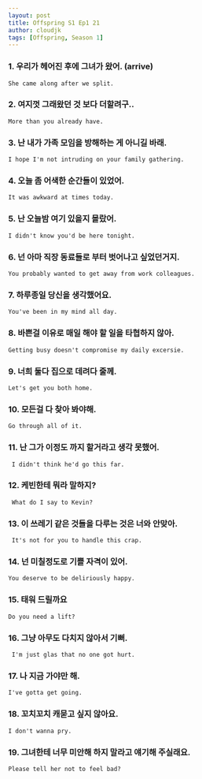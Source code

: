 ```yaml
---
layout: post
title: Offspring S1 Ep1 21
author: cloudjk
tags: [Offspring, Season 1]
---
```


### 1. 우리가 헤어진 후에 그녀가 왔어. (arrive)
    She came along after we split.

### 2. 여지껏 그래왔던 것 보다 더할려구..
    More than you already have.

### 3. 난 내가 가족 모임을 방해하는 게 아니길 바래.
    I hope I'm not intruding on your family gathering.

### 4. 오늘 좀 어색한 순간들이 있었어.
    It was awkward at times today.

### 5. 난 오늘밤 여기 있을지 몰랐어.
    I didn't know you'd be here tonight. 

### 6. 넌 아마 직장 동료들로 부터 벗어나고 싶었던거지.
    You probably wanted to get away from work colleagues.

### 7. 하루종일 당신을 생각했어요.
    You've been in my mind all day.

### 8. 바쁜걸 이유로 매일 해야 할 일을 타협하지 않아.
    Getting busy doesn't compromise my daily excersie.

### 9. 너희 둘다 집으로 데려다 줄께. 
    Let's get you both home.

### 10. 모든걸 다 찾아 봐야해. 
    Go through all of it.

### 11. 난 그가 이정도 까지 할거라고 생각 못했어.
     I didn't think he'd go this far.

### 12. 케빈한테 뭐라 말하지?
     What do I say to Kevin?

### 13. 이 쓰레기 같은 것들을 다루는 것은 너와 안맞아. 
     It's not for you to handle this crap.

### 14. 넌 미칠정도로 기쁠 자격이 있어.
    You deserve to be deliriously happy.

### 15. 태워 드릴까요 
    Do you need a lift?

### 16. 그냥 아무도 다치지 않아서 기뻐.
     I'm just glas that no one got hurt.

### 17. 나 지금 가야만 해.
    I've gotta get going.

### 18. 꼬치꼬치 캐묻고 싶지 않아요.
    I don't wanna pry.

### 19. 그녀한테 너무 미안해 하지 말라고 얘기해 주실래요.    
    Please tell her not to feel bad?
    